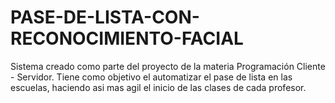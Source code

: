 # PASE-DE-LISTA-CON-RECONOCIMIENTO-FACIAL
Sistema creado como parte del proyecto de la materia Programación Cliente - Servidor. Tiene como objetivo el automatizar el pase de lista en las escuelas, haciendo asi mas agil el inicio de las clases de cada profesor.
